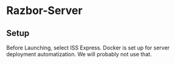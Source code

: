 # Razbor-Server

## Setup

Before Launching, select ISS Express.
Docker is set up for server deployment automatization. We will probably not use that.